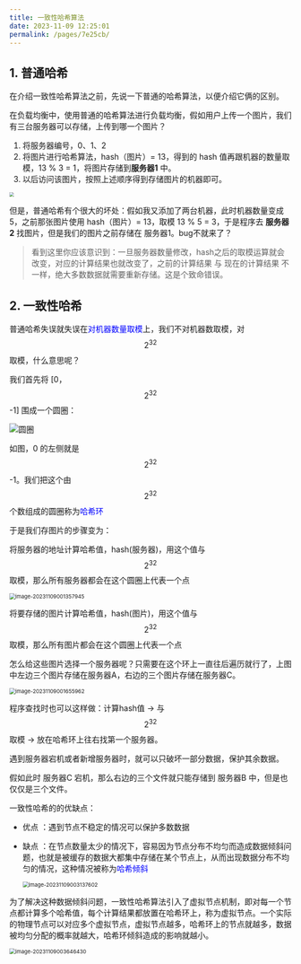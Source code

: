 ```yaml
---
title: 一致性哈希算法
date: 2023-11-09 12:25:01
permalink: /pages/7e25cb/
---
```

## 1. 普通哈希

在介绍一致性哈希算法之前，先说一下普通的哈希算法，以便介绍它俩的区别。

在负载均衡中，使用普通的哈希算法进行负载均衡，假如用户上传一个图片，我们有三台服务器可以存储，上传到哪一个图片？

1. 将服务器编号，0、1、2
2. 将图片进行哈希算法，hash（图片）= 13，得到的 hash 值再跟机器的数量取模，13 % 3 = 1，将图片存储到**服务器1** 中。
3. 以后访问该图片，按照上述顺序得到存储图片的机器即可。

<img src="https://typorehwf.oss-cn-chengdu.aliyuncs.com/42ba360b8045498391e1dac6f84aae53.png" style="zoom: 50%;" />

但是，普通哈希有个很大的坏处：假如我又添加了两台机器，此时机器数量变成 5，之前那张图片使用 hash（图片）= 13，取模 13 % 5 = 3，于是程序去 **服务器2** 找图片，但是我们的图片之前存储在 服务器1。bug不就来了？

>看到这里你应该意识到：一旦服务器数量修改，hash之后的取模运算就会改变，对应的计算结果也就改变了，之前的计算结果 与  现在的计算结果 不一样，绝大多数数据就需要重新存储。这是个致命错误。

## 2. 一致性哈希

普通哈希失误就失误在<font color=Blue>对机器数量取模</font>上，我们不对机器数取模，对 $$2^{32}$$ 取模，什么意思呢？

我们首先将 [0， $$2^{32}$$-1] 围成一个圆圈：

![圆圈](https://typorehwf.oss-cn-chengdu.aliyuncs.com/1dabc6d21275466885e876058dd81d7a.png)



如图，0 的左侧就是 $$2^{32}$$-1。我们把这个由 $$2^{32}$$ 个数组成的圆圈称为<font color=Blue>哈希环</font>

于是我们存图片的步骤变为：

将服务器的地址计算哈希值，hash(服务器)，用这个值与 $$2^{32}$$ 取模，那么所有服务器都会在这个圆圈上代表一个点

<img src="https://typorehwf.oss-cn-chengdu.aliyuncs.com/image-20231109001357945.png" alt="image-20231109001357945" style="zoom: 67%;" />

将要存储的图片计算哈希值，hash(图片)，用这个值与 $$2^{32}$$ 取模，那么所有图片都会在这个圆圈上代表一个点

怎么给这些图片选择一个服务器呢？只需要在这个环上一直往后遍历就行了，上图中左边三个图片存储在服务器A，右边的三个图片存储在服务器C。

<img src="https://typorehwf.oss-cn-chengdu.aliyuncs.com/image-20231109001655962.png" alt="image-20231109001655962" style="zoom:67%;" />

程序查找时也可以这样做：计算hash值 -> 与 $$2^{32}$$ 取模 -> 放在哈希环上往右找第一个服务器。

遇到服务器宕机或者新增服务器时，就可以只破坏一部分数据，保护其余数据。

假如此时 服务器C 宕机，那么右边的三个文件就只能存储到 服务器B 中，但是也仅仅是三个文件。

一致性哈希的的优缺点：

- 优点 ：遇到节点不稳定的情况可以保护多数数据

- 缺点 ：在节点数量太少的情况下，容易因为节点分布不均匀而造成数据倾斜问题，也就是被缓存的数据大都集中存储在某个节点上，从而出现数据分布不均匀的情况，这种情况被称为<font color=Blue>哈希倾斜</font>

    <img src="https://typorehwf.oss-cn-chengdu.aliyuncs.com/image-20231109003137602.png" alt="image-20231109003137602" style="zoom:67%;" />



为了解决这种数据倾斜问题，一致性哈希算法引入了虚拟节点机制，即对每一个节点都计算多个哈希值，每个计算结果都放置在哈希环上，称为虚拟节点。一个实际的物理节点可以对应多个虚拟节点，虚拟节点越多，哈希环上的节点就越多，数据被均匀分配的概率就越大，哈希环倾斜造成的影响就越小。

<img src="https://typorehwf.oss-cn-chengdu.aliyuncs.com/image-20231109003646430.png" alt="image-20231109003646430" style="zoom:67%;" />

  

  

  

  